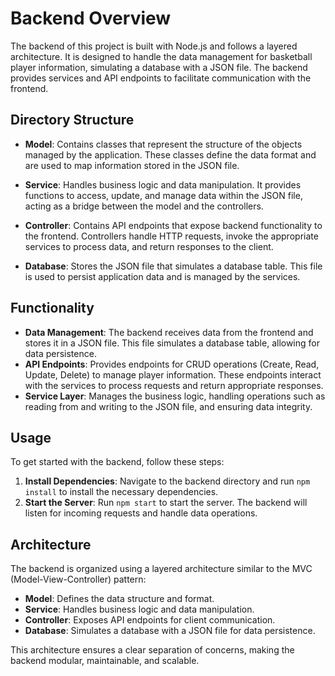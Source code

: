 # Backend Overview

The backend of this project is built with Node.js and follows a layered architecture. It is designed to handle the data management for basketball player information, simulating a database with a JSON file. The backend provides services and API endpoints to facilitate communication with the frontend.

## Directory Structure

- **Model**: Contains classes that represent the structure of the objects managed by the application. These classes define the data format and are used to map information stored in the JSON file.

- **Service**: Handles business logic and data manipulation. It provides functions to access, update, and manage data within the JSON file, acting as a bridge between the model and the controllers.

- **Controller**: Contains API endpoints that expose backend functionality to the frontend. Controllers handle HTTP requests, invoke the appropriate services to process data, and return responses to the client.

- **Database**: Stores the JSON file that simulates a database table. This file is used to persist application data and is managed by the services.

## Functionality

- **Data Management**: The backend receives data from the frontend and stores it in a JSON file. This file simulates a database table, allowing for data persistence.
- **API Endpoints**: Provides endpoints for CRUD operations (Create, Read, Update, Delete) to manage player information. These endpoints interact with the services to process requests and return appropriate responses.
- **Service Layer**: Manages the business logic, handling operations such as reading from and writing to the JSON file, and ensuring data integrity.

## Usage

To get started with the backend, follow these steps:

1. **Install Dependencies**: Navigate to the backend directory and run `npm install` to install the necessary dependencies.
2. **Start the Server**: Run `npm start` to start the server. The backend will listen for incoming requests and handle data operations.

## Architecture

The backend is organized using a layered architecture similar to the MVC (Model-View-Controller) pattern:

- **Model**: Defines the data structure and format.
- **Service**: Handles business logic and data manipulation.
- **Controller**: Exposes API endpoints for client communication.
- **Database**: Simulates a database with a JSON file for data persistence.

This architecture ensures a clear separation of concerns, making the backend modular, maintainable, and scalable.
